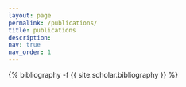```yaml
---
layout: page
permalink: /publications/
title: publications
description: 
nav: true
nav_order: 1
---
```


<!-- _pages/publications.md -->
<div class="publications">

{% bibliography -f {{ site.scholar.bibliography }} %}

</div>
